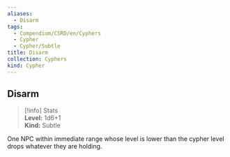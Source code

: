 ```yaml
---
aliases:
  - Disarm
tags:
  - Compendium/CSRD/en/Cyphers
  - Cypher
  - Cypher/Subtle
title: Disarm
collection: Cyphers
kind: Cypher
---
```

## Disarm  
>[!info] Stats  
> **Level:** 1d6+1  
> **Kind:** Subtle
  
One NPC within immediate range whose level is lower than the cypher level drops whatever they are holding.